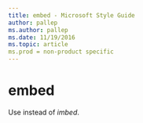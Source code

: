 ```yaml
---
title: embed - Microsoft Style Guide
author: pallep
ms.author: pallep
ms.date: 11/19/2016
ms.topic: article
ms.prod = non-product specific
---
```


# embed

Use instead of *imbed*.
